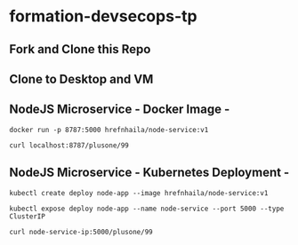 # formation-devsecops-tp

## Fork and Clone this Repo

## Clone to Desktop and VM

## NodeJS Microservice - Docker Image -
`docker run -p 8787:5000 hrefnhaila/node-service:v1`

`curl localhost:8787/plusone/99`
 
## NodeJS Microservice - Kubernetes Deployment -
`kubectl create deploy node-app --image hrefnhaila/node-service:v1`

`kubectl expose deploy node-app --name node-service --port 5000 --type ClusterIP`

`curl node-service-ip:5000/plusone/99`
